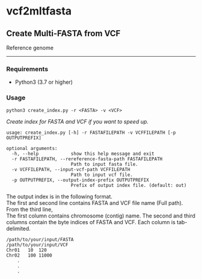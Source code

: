 # vcf2mltfasta

## Create Multi-FASTA from VCF

Reference genome 

___

### Requirements

* Python3 (3.7 or higher)

### Usage

```text
python3 create_index.py -r <FASTA> -v <VCF>
```


*Create index for FASTA and VCF if you want to speed up.*

```text
usage: create_index.py [-h] -r FASTAFILEPATH -v VCFFILEPATH [-p OUTPUTPREFIX]

optional arguments:
  -h, --help            show this help message and exit
  -r FASTAFILEPATH, --rereference-fasta-path FASTAFILEPATH
                        Path to input fasta file.
  -v VCFFILEPATH, --input-vcf-path VCFFILEPATH
                        Path to input vcf file.
  -p OUTPUTPREFIX, --output-index-prefix OUTPUTPREFIX
                        Prefix of output index file. (default: out)
```

The output index is in the following format.  
The first and second line contains FASTA and VCF file name (Full path).  
From the third line,  
The first column contains chromosome (contig) name.  The second and third columns contain the byte indices of FASTA and VCF.  Each column is tab-delimited.

```text
/path/to/your/input/FASTA
/path/to/your/input/VCF
Chr01   10  120
Chr02   100 11000
    .
    .
    .
```